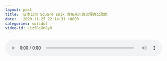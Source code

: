 ```yaml
---
layout: post
title:  日本公司 Square Enix 宣布永久性远程办公政策
date:   2020-11-25 22:14:31 +0800
categories: solidot
video-id: Liz5GjXn8yU
---
```


<audio id="youtube" style="width: 100%;" video-id="Liz5GjXn8yU" controls></audio>

<script async type="text/javascript" src="/audio.js"></script>

